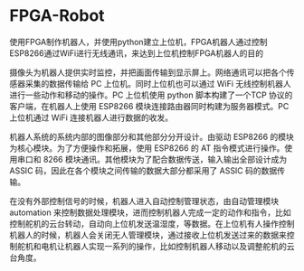 # FPGA-Robot
使用FPGA制作机器人，并使用python建立上位机，FPGA机器人通过控制ESP8266通过WiFi进行无线通讯，来达到上位机控制FPGA机器人的目的

摄像头为机器人提供实时监控，并把画面传输到显示屏上。网络通讯可以把各个传感器采集的数据传输给 PC 上位机。同时上位机也可以通过 WiFi 无线控制机器人进行一些动作和移动的操作。PC 上位机使用 python 脚本构建了一个TCP 协议的客户端，在机器人上使用 ESP8266 模块连接路由器同时构建为服务器模式。PC 上位机通过 WiFi 连接机器人进行数据的收发。

机器人系统的系统内部的图像部分和其他部分分开设计。由驱动 ESP8266 的模块为核心模块。为了方便操作和拓展，使用 ESP8266 的 AT 指令模式进行操作。使用串口和 8266 模块通讯。其他模块为了配合数据传送，输入输出全部设计成为 ASSIC 码，因此在各个模块之间传输的数据大部分都采用了 ASSIC 码的数据传输。

在没有外部控制信号的时候，机器人进入自动控制管理状态，由自动管理模块 automation 来控制数据处理模块，进而控制机器人完成一定的动作和指令，比如控制舵机的云台转动，自动向上位机发送温湿度，等数据。在上位机有人操作控制机器人的时候，机器人会关闭无人管理模块，通过接收上位机发送过来的数据来控制舵机和电机让机器人实现一系列的操作，比如控制机器人移动以及调整舵机的云台角度。

